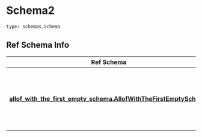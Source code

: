# Schema2
```
type: schemas.Schema
```

## Ref Schema Info
Ref Schema | Input Type | Output Type
---------- | ---------- | -----------
[**allof_with_the_first_empty_schema.AllofWithTheFirstEmptySchema**](../../../../../../../components/schema/allof_with_the_first_empty_schema.md) | dict, schemas.immutabledict, str, datetime.date, datetime.datetime, uuid.UUID, int, float, bool, None, list, tuple, bytes, io.FileIO, io.BufferedReader | schemas.immutabledict, str, float, int, bool, None, tuple, bytes, io.FileIO
